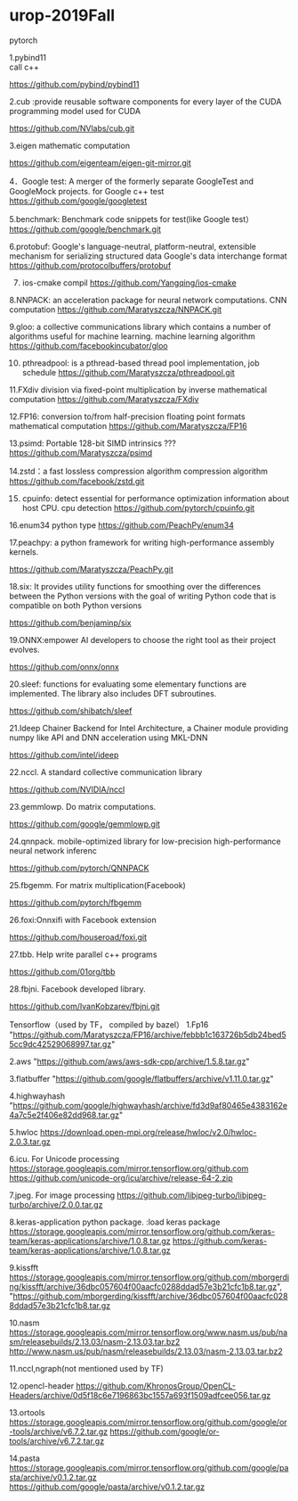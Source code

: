 # urop-2019Fall
pytorch

1.pybind11     
call c++

https://github.com/pybind/pybind11      

2.cub  :provide reusable software components for every layer of the CUDA programming model
used for CUDA

https://github.com/NVlabs/cub.git

3.eigen 
mathematic computation

https://github.com/eigenteam/eigen-git-mirror.git

4．Google test: A merger of the formerly separate GoogleTest and GoogleMock projects.
for Google c++ test
https://github.com/google/googletest

5.benchmark: Benchmark code snippets 
for test(like Google test）
https://github.com/google/benchmark.git

6.protobuf:  Google's language-neutral, platform-neutral, extensible mechanism for serializing structured data
Google's data interchange format
https://github.com/protocolbuffers/protobuf

7. ios-cmake
compil
https://github.com/Yangqing/ios-cmake

8.NNPACK: an acceleration package for neural network computations.
CNN computation
https://github.com/Maratyszcza/NNPACK.git

9.gloo: a collective communications library which contains a number of algorithms useful for machine learning.
machine learning algorithm
https://github.com/facebookincubator/gloo

10. pthreadpool: is a pthread-based thread pool implementation,
job schedule
https://github.com/Maratyszcza/pthreadpool.git

11.FXdiv division via fixed-point multiplication by inverse
mathematical computation
https://github.com/Maratyszcza/FXdiv

12.FP16: conversion to/from half-precision floating point formats
mathematical computation
https://github.com/Maratyszcza/FP16

13.psimd: Portable 128-bit SIMD intrinsics
???
https://github.com/Maratyszcza/psimd

14.zstd：a fast lossless compression algorithm
compression algorithm
https://github.com/facebook/zstd.git

15. cpuinfo:  detect essential for performance optimization information about host CPU.
cpu detection
https://github.com/pytorch/cpuinfo.git


16.enum34
python type
https://github.com/PeachPy/enum34

17.peachpy: a python framework for writing high-performance assembly kernels.

https://github.com/Maratyszcza/PeachPy.git

18.six: It provides utility functions for smoothing over the differences between the Python versions with the goal of writing Python code that is compatible on both Python versions 

https://github.com/benjaminp/six

19.ONNX:empower AI developers to choose the right tool as their project evolves.

https://github.com/onnx/onnx

20.sleef:  functions for evaluating some elementary functions are implemented. The library also includes DFT subroutines.

https://github.com/shibatch/sleef

21.Ideep Chainer Backend for Intel Architecture, a Chainer module providing numpy like API and DNN acceleration using MKL-DNN

https://github.com/intel/ideep

22.nccl. A standard collective communication library

https://github.com/NVIDIA/nccl

23.gemmlowp. Do matrix computations.

https://github.com/google/gemmlowp.git

24.qnnpack. mobile-optimized library for low-precision high-performance neural network inferenc

https://github.com/pytorch/QNNPACK

25.fbgemm. For matrix multiplication(Facebook)

https://github.com/pytorch/fbgemm

26.foxi:Onnxifi with Facebook extension

https://github.com/houseroad/foxi.git

27.tbb. Help write parallel c++ programs

https://github.com/01org/tbb

28.fbjni. Facebook developed library.

https://github.com/IvanKobzarev/fbjni.git



Tensorflow（used by TF， compiled by bazel）
1.Fp16
"https://github.com/Maratyszcza/FP16/archive/febbb1c163726b5db24bed55cc9dc42529068997.tar.gz"

2.aws
"https://github.com/aws/aws-sdk-cpp/archive/1.5.8.tar.gz"

3.flatbuffer
"https://github.com/google/flatbuffers/archive/v1.11.0.tar.gz"

4.highwayhash
"https://github.com/google/highwayhash/archive/fd3d9af80465e4383162e4a7c5e2f406e82dd968.tar.gz"

5.hwloc
https://download.open-mpi.org/release/hwloc/v2.0/hwloc-2.0.3.tar.gz

6.icu. For Unicode processing
https://storage.googleapis.com/mirror.tensorflow.org/github.com
https://github.com/unicode-org/icu/archive/release-64-2.zip

7.jpeg. For image processing
https://github.com/libjpeg-turbo/libjpeg-turbo/archive/2.0.0.tar.gz

8.keras-application python package. :load keras package
https://storage.googleapis.com/mirror.tensorflow.org/github.com/keras-team/keras-applications/archive/1.0.8.tar.gz
https://github.com/keras-team/keras-applications/archive/1.0.8.tar.gz

9.kissfft
https://storage.googleapis.com/mirror.tensorflow.org/github.com/mborgerding/kissfft/archive/36dbc057604f00aacfc0288ddad57e3b21cfc1b8.tar.gz",
"https://github.com/mborgerding/kissfft/archive/36dbc057604f00aacfc0288ddad57e3b21cfc1b8.tar.gz

10.nasm
https://storage.googleapis.com/mirror.tensorflow.org/www.nasm.us/pub/nasm/releasebuilds/2.13.03/nasm-2.13.03.tar.bz2
http://www.nasm.us/pub/nasm/releasebuilds/2.13.03/nasm-2.13.03.tar.bz2

11.nccl,ngraph(not mentioned used by TF)

12.opencl-header
https://github.com/KhronosGroup/OpenCL-Headers/archive/0d5f18c6e7196863bc1557a693f1509adfcee056.tar.gz

13.ortools
https://storage.googleapis.com/mirror.tensorflow.org/github.com/google/or-tools/archive/v6.7.2.tar.gz
https://github.com/google/or-tools/archive/v6.7.2.tar.gz

14.pasta
https://storage.googleapis.com/mirror.tensorflow.org/github.com/google/pasta/archive/v0.1.2.tar.gz
https://github.com/google/pasta/archive/v0.1.2.tar.gz

